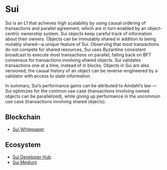 Sui
===========

Sui is an L1 that achieves high scalability by using causal ordering of transactions and parallel agreement, which are in turn enabled by an object-centric ownership system. Sui objects keep careful track of information about their owners. Objects can be immutably shared in addition to being mutably shared—a unique feature of Sui. Observing that most transactions do not compete for shared resources, Sui uses Byzantine consistent broadcast to execute most transactions on parallel, falling back on BFT consensus for transactions involving shared objects. Sui validates transactions one at a time, instead of in blocks. Objects in Sui are also versioned; the causal history of an object can be reverse-engineered by a validator with access to state information.

In summary, Sui’s performance gains can be attributed to Amdahl’s law — Sui optimizes for the common use case (transactions involving owned objects can be parallelized), while giving up performance in the uncommon use case (transactions involving shared objects).

## Blockchain
* [Sui Whitepaper](https://github.com/MystenLabs/sui/blob/main/doc/paper/sui.pdf)

## Ecosystem
* [Sui Developer Hub](https://docs.sui.io/?utm_source=medium&utm_medium=blog&utm_campaign=suilaunch_medium&utm_id=suilaunch)
* [Sui Medium](https://medium.com/mysten-labs/announcing-sui-1f339fa0af08)
